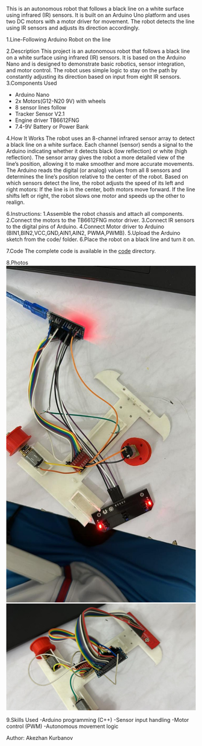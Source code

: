 This is an autonomous robot that follows a black line on a white surface using infrared (IR) sensors. It is built on an Arduino Uno platform and uses two DC motors with a motor driver for movement. The robot detects the line using IR sensors and adjusts its direction accordingly.

1.Line-Following Arduino Robot on the line

2.Description
This project is an autonomous robot that follows a black line on a white surface using infrared (IR) sensors. It is based on the Arduino Nano and is designed to demonstrate basic robotics, sensor integration, and motor control. The robot uses simple logic to stay on the path by constantly adjusting its direction based on input from eight IR sensors.
3.Components Used
- Arduino Nano
- 2x Motors(G12-N20 9V) with wheels
- 8 sensor lines follow
- Tracker Sensor V2.1
- Engine driver TB6612FNG
- 7.4-9V Battery or Power Bank

4.How It Works
The robot uses an 8-channel infrared sensor array to detect a black line on a white surface.
Each channel (sensor) sends a signal to the Arduino indicating whether it detects black (low reflection) or white (high reflection).
The sensor array gives the robot a more detailed view of the line’s position, allowing it to make smoother and more accurate movements.
The Arduino reads the digital (or analog) values from all 8 sensors and determines the line’s position relative to the center of the robot.
Based on which sensors detect the line, the robot adjusts the speed of its left and right motors:
If the line is in the center, both motors move forward.
If the line shifts left or right, the robot slows one motor and speeds up the other to realign.     

6.Instructions:
1.Assemble the robot chassis and attach all components.
2.Connect the motors to the TB6612FNG motor driver.
3.Connect IR sensors to the digital pins of Arduino.
4.Connect Motor driver to Arduino (BIN1,BIN2,VCC,GND,AIN1,AIN2, PWMA,PWMB).
5.Upload the Arduino sketch from the code/ folder.
6.Place the robot on a black line and turn it on.

7.Code
The complete code is available in the [code](code/) directory.

8.Photos
![Arduino Robot1](https://github.com/Akez76/Arduino-Robot/blob/main/robot.jpg.jpeg)
![Arduino Robot2](https://github.com//Akez76/Arduino-Robot/blob/main/robot2.jpeg)



9.Skills Used
-Arduino programming (C++)
-Sensor input handling
-Motor control (PWM)
-Autonomous movement logic

Author:
Akezhan Kurbanov




